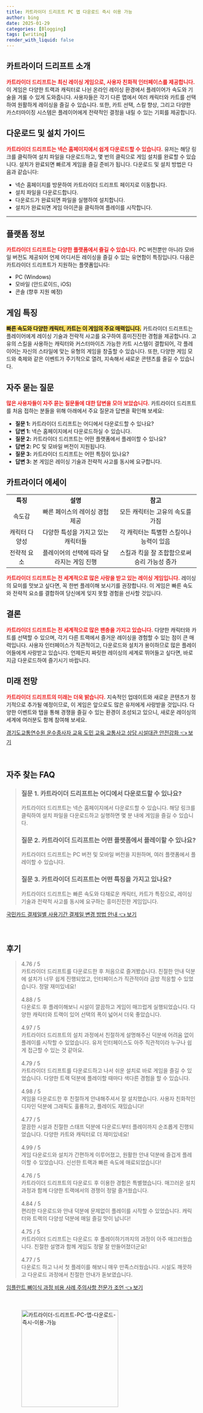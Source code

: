 ```yaml
---
title: 카트라이더 드리프트 PC 앱 다운로드 즉시 이용 가능
author: bing
date: 2025-01-29
categories: [Blogging]
tags: [writing]
render_with_liquid: false
---
```



<h2 id='카트라이더_드리프트_소개'>카트라이더 드리프트 소개</h2>

<p><b><span style="color: #ee2323;">카트라이더 드리프트는 최신 레이싱 게임으로, 사용자 친화적 인터페이스를 제공합니다.</span></b> 이 게임은 다양한 트랙과 캐릭터로 나뉜 온라인 레이싱 환경에서 플레이어가 속도와 기술을 겨룰 수 있게 도와줍니다. 사용자들은 각기 다른 맵에서 여러 캐릭터와 카트를 선택하여 원활하게 레이싱을 즐길 수 있습니다. 또한, 카트 선택, 스킬 향상, 그리고 다양한 카스터마이징 시스템은 플레이어에게 전략적인 결정을 내릴 수 있는 기회를 제공합니다.</p>

<h2 id='다운로드_및_설치_가이드'>다운로드 및 설치 가이드</h2>

<p><b><span style="color: #ee2323;">카트라이더 드리프트는 넥슨 홈페이지에서 쉽게 다운로드할 수 있습니다.</span></b> 유저는 해당 링크를 클릭하여 설치 파일을 다운로드하고, 몇 번의 클릭으로 게임 설치를 완료할 수 있습니다. 설치가 완료되면 빠르게 게임을 즐길 준비가 됩니다. 다운로드 및 설치 방법은 다음과 같습니다:</p>

<ul>
    <li>넥슨 홈페이지를 방문하여 카트라이더 드리프트 페이지로 이동합니다.</li>
    <li>설치 파일을 다운로드합니다.</li>
    <li>다운로드가 완료되면 파일을 실행하여 설치합니다.</li>
    <li>설치가 완료되면 게임 아이콘을 클릭하여 플레이를 시작합니다.</li>
</ul>

<hr />

<h2 id='플랫폼_정보'>플랫폼 정보</h2>

<p><b><span style="color: #ee2323;">카트라이더 드리프트는 다양한 플랫폼에서 즐길 수 있습니다.</span></b> PC 버전뿐만 아니라 모바일 버전도 제공되어 언제 어디서든 레이싱을 즐길 수 있는 유연함이 특징입니다. 다음은 카트라이더 드리프트가 지원하는 플랫폼입니다:</p>

<ul>
    <li>PC (Windows)</li>
    <li>모바일 (안드로이드, iOS)</li>
    <li>콘솔 (향후 지원 예정)</li>
</ul>

<h2 id='게임_특징'>게임 특징</h2>

<p><b><span style="background-color: #ffe066;">빠른 속도와 다양한 캐릭터, 카트는 이 게임의 주요 매력입니다.</span></b> 카트라이더 드리프트는 플레이어에게 레이싱 기술과 전략적 사고를 요구하여 흥미진진한 경험을 제공합니다. 고유의 스킬을 사용하는 캐릭터와 커스터마이즈 가능한 카트 시스템이 결합되어, 각 플레이어는 자신의 스타일에 맞는 유형의 게임을 창출할 수 있습니다. 또한, 다양한 게임 모드와 축제와 같은 이벤트가 주기적으로 열려, 지속해서 새로운 콘텐츠를 즐길 수 있습니다.</p>

<h2 id='자주_묻는_질문'>자주 묻는 질문</h2>

<p><b><span style="color: #ee2323;">많은 사용자들이 자주 묻는 질문들에 대한 답변을 모아 보았습니다.</span></b> 카트라이더 드리프트를 처음 접하는 분들을 위해 아래에서 주요 질문과 답변을 확인해 보세요:</p>

<ul>
    <li><b>질문 1:</b> 카트라이더 드리프트는 어디에서 다운로드할 수 있나요?</li>
    <li><b>답변 1:</b> 넥슨 홈페이지에서 다운로드하실 수 있습니다.</li>
    <li><b>질문 2:</b> 카트라이더 드리프트는 어떤 플랫폼에서 플레이할 수 있나요?</li>
    <li><b>답변 2:</b> PC 및 모바일 버전이 지원됩니다.</li>
    <li><b>질문 3:</b> 카트라이더 드리프트는 어떤 특징이 있나요?</li>
    <li><b>답변 3:</b> 본 게임은 레이싱 기술과 전략적 사고를 동시에 요구합니다.</li>
</ul>

<h2 id='카트라이더_에세이'>카트라이더 에세이</h2>

<table>
    <tr>
        <td style="text-align: center; height: 17px;"><b>특징</b></td>
        <td style="text-align: center; height: 17px;"><b>설명</b></td>
        <td style="text-align: center; height: 17px;"><b>참고</b></td>
    </tr>
    <tr>
        <td style="text-align: center; height: 17px;">속도감</td>
        <td style="text-align: center; height: 17px;">빠른 페이스의 레이싱 경험 제공</td>
        <td style="text-align: center; height: 17px;">모든 캐릭터는 고유의 속도를 가짐</td>
    </tr>
    <tr>
        <td style="text-align: center; height: 17px;">캐릭터 다양성</td>
        <td style="text-align: center; height: 17px;">다양한 특성을 가지고 있는 캐릭터들</td>
        <td style="text-align: center; height: 17px;">각 캐릭터는 특별한 스킬이나 능력이 있음</td>
    </tr>
    <tr>
        <td style="text-align: center; height: 17px;">전략적 요소</td>
        <td style="text-align: center; height: 17px;">플레이어의 선택에 따라 달라지는 게임 진행</td>
        <td style="text-align: center; height: 17px;">스킬과 킥을 잘 조합함으로써 승리 가능성 증가</td>
    </tr>
</table>

<p><b><span style="color: #ee2323;">카트라이더 드리프트는 전 세계적으로 많은 사랑을 받고 있는 레이싱 게임입니다.</span></b> 레이싱의 묘미를 맛보고 싶다면, 꼭 한번 플레이해 보시기를 권장합니다. 이 게임은 빠른 속도와 전략적 요소를 결합하여 당신에게 잊지 못할 경험을 선사할 것입니다.</p>

<h2 id='결론'>결론</h2>

<p><b><span style="color: #ee2323;">카트라이더 드리프트는 전 세계적으로 많은 팬층을 가지고 있습니다.</span></b> 다양한 캐릭터와 카트를 선택할 수 있으며, 각기 다른 트랙에서 즐거운 레이싱을 경험할 수 있는 점이 큰 매력입니다. 사용자 인터페이스가 직관적이고, 다운로드와 설치가 용이하므로 많은 플레이어들에게 사랑받고 있습니다. 언제든지 짜릿한 레이싱의 세계로 뛰어들고 싶다면, 바로 지금 다운로드하여 즐기시기 바랍니다.</p>

<h2 id='미래_전망'>미래 전망</h2>

<p><b><span style="color: #ee2323;">카트라이더 드리프트의 미래는 더욱 밝습니다.</span></b> 지속적인 업데이트와 새로운 콘텐츠가 정기적으로 추가될 예정이므로, 이 게임은 앞으로도 많은 유저에게 사랑받을 것입니다. 다양한 이벤트와 탭을 통해 경쟁을 즐길 수 있는 환경이 조성되고 있으니, 새로운 레이싱의 세계에 여러분도 함께 참여해 보세요.</p>


<p><a class="click-button" title="경기도교통연수원 운수종사자 교육 도민 교육 교통사고 상담 시설대관 안전강화" href="https://aptwhite.github.io/posts/%EA%B2%BD%EA%B8%B0%EB%8F%84%EA%B5%90%ED%86%B5%EC%97%B0%EC%88%98%EC%9B%90-%EC%9A%B4%EC%88%98%EC%A2%85%EC%82%AC%EC%9E%90-%EA%B5%90%EC%9C%A1-%EB%8F%84%EB%AF%BC-%EA%B5%90%EC%9C%A1-%EA%B5%90%ED%86%B5%EC%82%AC%EA%B3%A0-%EC%83%81%EB%8B%B4-%EC%8B%9C%EC%84%A4%EB%8C%80%EA%B4%80-%EC%95%88%EC%A0%84%EA%B0%95%ED%99%94/" rel="dofollow">경기도교통연수원 운수종사자 교육 도민 교육 교통사고 상담 시설대관 안전강화 👈 보기</a></p><br>
<h2 id='자주_찾는_FAQ'>자주 찾는 FAQ</h2>
<div itemscope="" itemtype="https://schema.org/FAQPage"> 
<blockquote> 
<div itemscope="" itemprop="mainEntity" itemtype="https://schema.org/Question"> 
<h3 itemprop="name">질문 1. 카트라이더 드리프트는 어디에서 다운로드할 수 있나요?</h3> 
<div itemscope="" itemprop="acceptedAnswer" itemtype="https://schema.org/Answer"> 
<span itemprop="text"> 
<p>카트라이더 드리프트는 넥슨 홈페이지에서 다운로드할 수 있습니다. 해당 링크를 클릭하여 설치 파일을 다운로드하고 실행하면 몇 분 내에 게임을 즐길 수 있습니다.</p> 
</span> 
</div> 
</div> 

<div itemscope="" itemprop="mainEntity" itemtype="https://schema.org/Question"> 
<h3 itemprop="name">질문 2. 카트라이더 드리프트는 어떤 플랫폼에서 플레이할 수 있나요?</h3> 
<div itemscope="" itemprop="acceptedAnswer" itemtype="https://schema.org/Answer"> 
<span itemprop="text"> 
<p>카트라이더 드리프트는 PC 버전 및 모바일 버전을 지원하며, 여러 플랫폼에서 플레이할 수 있습니다.</p> 
</span> 
</div> 
</div> 

<div itemscope="" itemprop="mainEntity" itemtype="https://schema.org/Question"> 
<h3 itemprop="name">질문 3. 카트라이더 드리프트는 어떤 특징을 가지고 있나요?</h3> 
<div itemscope="" itemprop="acceptedAnswer" itemtype="https://schema.org/Answer"> 
<span itemprop="text"> 
<p>카트라이더 드리프트는 빠른 속도와 다채로운 캐릭터, 카트가 특징으로, 레이싱 기술과 전략적 사고를 동시에 요구하는 흥미진진한 게임입니다.</p> 
</span> 
</div> 
</div> 
</blockquote> 
</div>
<p><a class="click-button" title="국민카드 결제일별 사용기간 결제일 변경 방법 안내" href="https://aptwhite.github.io/posts/%EA%B5%AD%EB%AF%BC%EC%B9%B4%EB%93%9C-%EA%B2%B0%EC%A0%9C%EC%9D%BC%EB%B3%84-%EC%82%AC%EC%9A%A9%EA%B8%B0%EA%B0%84-%EA%B2%B0%EC%A0%9C%EC%9D%BC-%EB%B3%80%EA%B2%BD-%EB%B0%A9%EB%B2%95-%EC%95%88%EB%82%B4/" rel="dofollow">국민카드 결제일별 사용기간 결제일 변경 방법 안내 👈 보기</a></p><br>
<h2 id='후기'>후기</h2>
<div itemscope itemtype="https://schema.org/Product">
  <blockquote>
  <div itemprop="review" itemscope itemtype="https://schema.org/Review">
      <div itemprop="reviewRating" itemscope itemtype="https://schema.org/Rating"> <span itemprop="ratingValue">4.76</span> / <span itemprop="bestRating">5</span> </div>
      <span itemprop="reviewBody">카트라이더 드리프트를 다운로드한 후 처음으로 즐겨봤습니다. 친절한 안내 덕분에 설치가 너무 쉽게 진행되었고, 인터페이스가 직관적이라 금방 적응할 수 있었습니다. 정말 재미있네요!</span>
  </div>
  <br>
  <div itemprop="review" itemscope itemtype="https://schema.org/Review">
      <div itemprop="reviewRating" itemscope itemtype="https://schema.org/Rating"> <span itemprop="ratingValue">4.88</span> / <span itemprop="bestRating">5</span> </div>
      <span itemprop="reviewBody">다운로드 후 플레이해보니 시설이 깔끔하고 게임이 매끄럽게 실행되었습니다. 다양한 캐릭터와 트랙이 있어 선택의 폭이 넓어서 더욱 좋았습니다.</span>
  </div>
  <br>
  <div itemprop="review" itemscope itemtype="https://schema.org/Review">
      <div itemprop="reviewRating" itemscope itemtype="https://schema.org/Rating"> <span itemprop="ratingValue">4.97</span> / <span itemprop="bestRating">5</span> </div>
      <span itemprop="reviewBody">카트라이더 드리프트의 설치 과정에서 친절하게 설명해주신 덕분에 어려움 없이 플레이를 시작할 수 있었습니다. 유저 인터페이스도 아주 직관적이라 누구나 쉽게 접근할 수 있는 것 같아요.</span>
  </div>
  <br>
  <div itemprop="review" itemscope itemtype="https://schema.org/Review">
      <div itemprop="reviewRating" itemscope itemtype="https://schema.org/Rating"> <span itemprop="ratingValue">4.79</span> / <span itemprop="bestRating">5</span> </div>
      <span itemprop="reviewBody">카트라이더 드리프트를 다운로드하고 나서 쉬운 설치로 바로 게임을 즐길 수 있었습니다. 다양한 트랙 덕분에 플레이할 때마다 색다른 경험을 할 수 있습니다.</span>
  </div>
  <br>
  <div itemprop="review" itemscope itemtype="https://schema.org/Review">
      <div itemprop="reviewRating" itemscope itemtype="https://schema.org/Rating"> <span itemprop="ratingValue">4.98</span> / <span itemprop="bestRating">5</span> </div>
      <span itemprop="reviewBody">게임을 다운로드한 후 친절하게 안내해주셔서 잘 설치했습니다. 사용자 친화적인 디자인 덕분에 그래픽도 훌륭하고, 플레이도 재밌습니다!</span>
  </div>
  <br>
  <div itemprop="review" itemscope itemtype="https://schema.org/Review">
      <div itemprop="reviewRating" itemscope itemtype="https://schema.org/Rating"> <span itemprop="ratingValue">4.77</span> / <span itemprop="bestRating">5</span> </div>
      <span itemprop="reviewBody">깔끔한 시설과 친절한 스태프 덕분에 다운로드부터 플레이까지 순조롭게 진행되었습니다. 다양한 카트와 캐릭터로 더 재미있네요!</span>
  </div>
  <br>
  <div itemprop="review" itemscope itemtype="https://schema.org/Review">
      <div itemprop="reviewRating" itemscope itemtype="https://schema.org/Rating"> <span itemprop="ratingValue">4.99</span> / <span itemprop="bestRating">5</span> </div>
      <span itemprop="reviewBody">게임 다운로드와 설치가 간편하게 이루어졌고, 원활한 안내 덕분에 즐겁게 플레이할 수 있었습니다. 신선한 트랙과 빠른 속도에 매료되었습니다!</span>
  </div>
  <br>
  <div itemprop="review" itemscope itemtype="https://schema.org/Review">
      <div itemprop="reviewRating" itemscope itemtype="https://schema.org/Rating"> <span itemprop="ratingValue">4.76</span> / <span itemprop="bestRating">5</span> </div>
      <span itemprop="reviewBody">카트라이더 드리프트의 다운로드 후 이용한 경험은 특별했습니다. 매끄러운 설치 과정과 함께 다양한 트랙에서의 경쟁이 정말 즐거웠습니다.</span>
  </div>
  <br>
  <div itemprop="review" itemscope itemtype="https://schema.org/Review">
      <div itemprop="reviewRating" itemscope itemtype="https://schema.org/Rating"> <span itemprop="ratingValue">4.84</span> / <span itemprop="bestRating">5</span> </div>
      <span itemprop="reviewBody">편리한 다운로드와 안내 덕분에 문제없이 플레이를 시작할 수 있었습니다. 캐릭터와 트랙의 다양성 덕분에 매일 즐길 맛이 납니다!</span>
  </div>
  <br>
  <div itemprop="review" itemscope itemtype="https://schema.org/Review">
      <div itemprop="reviewRating" itemscope itemtype="https://schema.org/Rating"> <span itemprop="ratingValue">4.75</span> / <span itemprop="bestRating">5</span> </div>
      <span itemprop="reviewBody">카트라이더 드리프트는 다운로드 후 플레이하기까지의 과정이 아주 매끄러웠습니다. 친절한 설명과 함께 게임도 정말 잘 만들어졌더군요!</span>
  </div>
  <br>
  <div itemprop="review" itemscope itemtype="https://schema.org/Review">
      <div itemprop="reviewRating" itemscope itemtype="https://schema.org/Rating"> <span itemprop="ratingValue">4.77</span> / <span itemprop="bestRating">5</span> </div>
      <span itemprop="reviewBody">다운로드 하고 나서 첫 플레이를 해보니 매우 만족스러웠습니다. 시설도 깨끗하고 다운로드 과정에서 친절한 안내가 돋보였습니다.</span>
  </div>
  </blockquote>
</div>
<p><a class="click-button" title="임플란트 뼈이식 과정 비용 사례 주의사항 전문가 조언" href="https://aptwhite.github.io/posts/%EC%9E%84%ED%94%8C%EB%9E%80%ED%8A%B8-%EB%BC%88%EC%9D%B4%EC%8B%9D-%EA%B3%BC%EC%A0%95-%EB%B9%84%EC%9A%A9-%EC%82%AC%EB%A1%80-%EC%A3%BC%EC%9D%98%EC%82%AC%ED%95%AD-%EC%A0%84%EB%AC%B8%EA%B0%80-%EC%A1%B0%EC%96%B8/" rel="dofollow">임플란트 뼈이식 과정 비용 사례 주의사항 전문가 조언 👈 보기</a></p><br>
<figure class="image"><img src="https://aptwhite.github.io/assets/img/thumbnail/카트라이더-드리프트-PC-앱-다운로드-즉시-이용-가능.webp" alt="카트라이더-드리프트-PC-앱-다운로드-즉시-이용-가능" width="256" height="256"></figure>